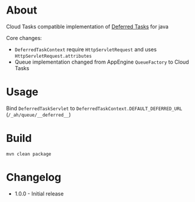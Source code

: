 # About

Cloud Tasks compatible implementation of [Deferred Tasks](https://cloud.google.com/appengine/docs/standard/java/taskqueue/push/creating-tasks#using_the_deferred_instead_of_a_worker_service) for java

Core changes:

* `DeferredTaskContext` require `HttpServletRequest` and uses `HttpServletRequest.attributes`
* Queue implementation changed from AppEngine `QueueFactory` to Cloud Tasks

# Usage

Bind `DeferredTaskServlet` to `DeferredTaskContext.DEFAULT_DEFERRED_URL` (`/_ah/queue/__deferred__`)

# Build

`mvn clean package`

# Changelog

* 1.0.0 - Initial release